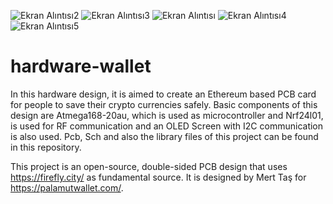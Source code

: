 ![Ekran Alıntısı2](https://user-images.githubusercontent.com/91725868/137017880-469bbc21-97c1-45d7-ba94-1863b0647a6f.JPG)
![Ekran Alıntısı3](https://user-images.githubusercontent.com/91725868/137017882-a998cf79-3b82-4e26-84e5-bb5333db6c29.JPG)
![Ekran Alıntısı](https://user-images.githubusercontent.com/91725868/137017908-8eb10fcb-da36-4bf7-b045-736dc7071b3f.JPG)
![Ekran Alıntısı4](https://user-images.githubusercontent.com/91725868/137017925-8fc55233-bf3e-4fa1-a366-2273283162d6.JPG)
![Ekran Alıntısı5](https://user-images.githubusercontent.com/91725868/137017934-2713bbf7-fd2b-46ee-a74a-cdbf48ea5874.JPG)
# hardware-wallet

In this hardware design, it is aimed to create an Ethereum based PCB card for people to save their crypto currencies safely. Basic components of this design are Atmega168-20au, which is used as microcontroller and Nrf24l01, is used for RF communication and an OLED Screen with I2C communication is also used. Pcb, Sch and also the library files of this project can be found in this repository.

This project is an open-source, double-sided PCB design that uses https://firefly.city/ as fundamental source. It is designed by Mert Taş for https://palamutwallet.com/.
